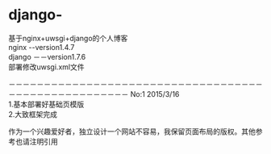 # django-<br />
基于nginx+uwsgi+django的个人博客<br />
nginx --version1.4.7<br />
django －－version1.7.6<br />
部署修改uwsgi.xml文件<br />

－－－－－－－－－－－－－－－－－－－－－－－－－－－－－－－－－－－－－－－－－－－－－－－－－－－－－
No:1 2015/3/16 <br/>
  1.基本部署好基础页模版<br />
  2.大致框架完成<br />
  
  
  
  
  
  
  
  
  
  
  
  
  
作为一个兴趣爱好者，独立设计一个网站不容易，我保留页面布局的版权。其他参考也请注明引用
